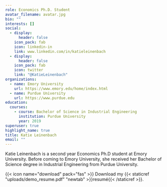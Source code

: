 ```yaml
---
role: Economics Ph.D. Student
avatar_filename: avatar.jpg
bio: ""
interests: []
social:
  - display:
      header: false
    icon_pack: fab
    icon: linkedin-in
    link: www.linkedin.com/in/katieleinenbach
  - display:
      header: false
    icon_pack: fab
    icon: twitter
    link: "@KatieLeinenbach"
organizations:
  - name: Emory University
    url: https://www.emory.edu/home/index.html
  - name: Purdue University
    url: https://www.purdue.edu
education:
  courses:
    - course: Bachelor of Science in Industrial Engineering
      institution: Purdue University
      year: 2019
superuser: true
highlight_name: true
title: Katie Leinenbach
email: ""
---
```

Katie Leinenbach is a second year Economics Ph.D student at Emory University. Before coming to Emory University, she received her Bachelor of Science degree in Industrial Engineering from Purdue University. 

{{< icon name="download" pack="fas" >}} Download my {{< staticref "uploads/demo_resume.pdf" "newtab" >}}resumé{{< /staticref >}}.